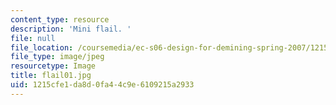 ```yaml
---
content_type: resource
description: 'Mini flail. '
file: null
file_location: /coursemedia/ec-s06-design-for-demining-spring-2007/1215cfe1da8d0fa44c9e6109215a2933_flail01.jpg
file_type: image/jpeg
resourcetype: Image
title: flail01.jpg
uid: 1215cfe1-da8d-0fa4-4c9e-6109215a2933
---
```

